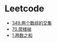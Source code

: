 # Leetcode

- [349.两个数组的交集](https://github.com/zxf4399/interview/issues/4)
- [70.爬楼梯](https://github.com/zxf4399/interview/issues/9)
- [1.两数之和](https://github.com/zxf4399/interview/issues/18)
